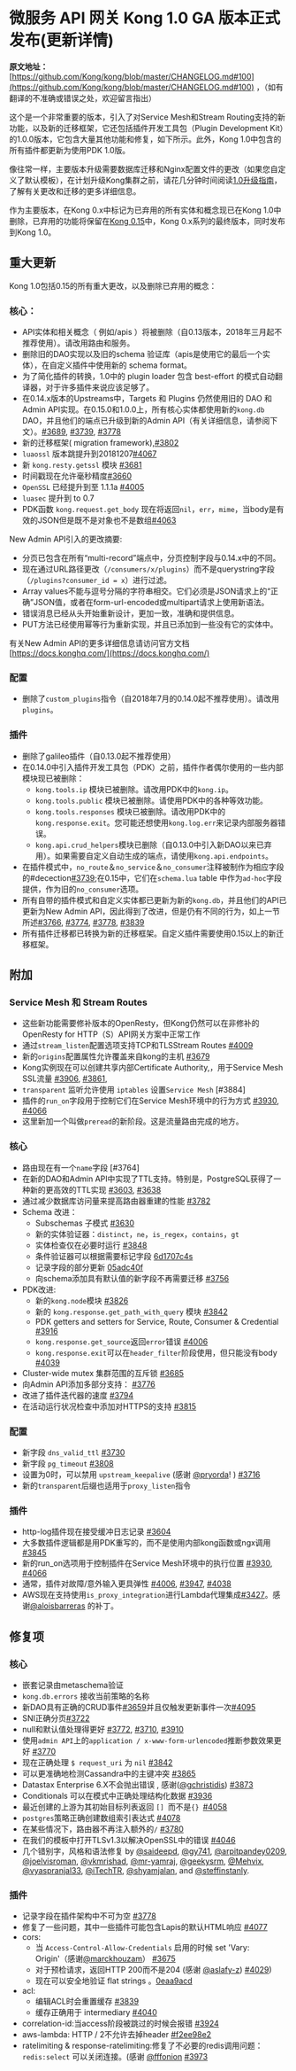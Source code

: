# 微服务 API 网关 Kong 1.0 GA 版本正式发布(更新详情)
**原文地址：**[https://github.com/Kong/kong/blob/master/CHANGELOG.md#100](https://github.com/Kong/kong/blob/master/CHANGELOG.md#100) ，（如有翻译的不准确或错误之处，欢迎留言指出）

这个是一个非常重要的版本，引入了对Service Mesh和Stream Routing支持的新功能，以及新的迁移框架，它还包括插件开发工具包（Plugin Development Kit）的1.0.0版本，它包含大量其他功能和修复，如下所示。此外，Kong 1.0中包含的所有插件都更新为使用PDK 1.0版。

像往常一样，主要版本升级需要数据库迁移和Nginx配置文件的更改（如果您自定义了默认模板），在计划升级Kong集群之前，请花几分钟时间阅读[1.0升级指南](https://github.com/Kong/kong/blob/master/UPGRADE.md)，了解有关更改和迁移的更多详细信息。

作为主要版本，在Kong 0.x中标记为已弃用的所有实体和概念现已在Kong 1.0中删除，已弃用的功能将保留在[Kong 0.15](https://github.com/Kong/kong/blob/master/CHANGELOG.md#0150)中，Kong 0.x系列的最终版本，同时发布到Kong 1.0。

## 重大更新

Kong 1.0包括0.15的所有重大更改，以及删除已弃用的概念：

### 核心：

- API实体和相关概念（ 例如/apis ）将被删除（自0.13版本，2018年三月起不推荐使用）。请改用路由和服务。
- 删除旧的DAO实现以及旧的schema 验证库（apis是使用它的最后一个实体），在自定义插件中使用新的 schema format。
- 为了简化插件的转换，1.0中的 plugin loader 包含 best-effort 的模式自动翻译器，对于许多插件来说应该足够了。
- 在0.14.x版本的Upstreams中，Targets 和 Plugins 仍然使用旧的 DAO 和Admin API实现。在0.15.0和1.0.0上，所有核心实体都使用新的`kong.db` DAO，并且他们的端点已升级到新的Admin API（有关详细信息，请参阅下文）。[#3689](https://github.com/Kong/kong/pull/3689), [#3739](https://github.com/Kong/kong/pull/3739), [#3778](https://github.com/Kong/kong/pull/3778)
- 新的迁移框架( migration framework),[#3802](https://github.com/Kong/kong/pull/3802)
- `luaossl` 版本跳提升到20181207[#4067](https://github.com/Kong/kong/pull/4067)
- 新 `kong.resty.getssl` 模块 [#3681](https://github.com/Kong/kong/pull/3681)
- 时间戳现在允许毫秒精度[#3660](https://github.com/Kong/kong/pull/3660)
- `OpenSSL` 已经提升到至 1.1.1a [#4005](https://github.com/Kong/kong/pull/4005)
- `luasec` 提升到 to 0.7
- PDK函数 `kong.request.get_body`  现在将返回`nil`，`err`，`mime`，当body是有效的JSON但是既不是对象也不是数组[#4063](https://github.com/Kong/kong/pull/4063)

New Admin API引入的更改摘要:

- 分页已包含在所有“multi-record”端点中，分页控制字段与0.14.x中的不同。
- 现在通过URL路径更改（`/consumers/x/plugins`）而不是querystring字段（`/plugins?consumer_id = x`）进行过滤。
- Array values不能与逗号分隔的字符串相交。它们必须是JSON请求上的“正确”JSON值，或者在form-url-encoded或multipart请求上使用新语法。
- 错误消息已经从头开始重新设计，更加一致，准确和提供信息。
- PUT方法已经使用幂等行为重新实现，并且已添加到一些没有它的实体中。

有关New Admin API的更多详细信息请访问官方文档[https://docs.konghq.com/](https://docs.konghq.com/)

### 配置

- 删除了`custom_plugins`指令（自2018年7月的0.14.0起不推荐使用）。请改用`plugins`。

### 插件

- 删除了galileo插件（自0.13.0起不推荐使用）
- 在0.14.0中引入插件开发工具包（PDK）之前，插件作者偶尔使用的一些内部模块现已被删除：
	- `kong.tools.ip` 模块已被删除。请改用PDK中的`kong.ip`。
	- `kong.tools.public` 模块已被删除。请使用PDK中的各种等效功能。
	- `kong.tools.responses` 模块已被删除。请改用PDK中的 `kong.response.exit`。您可能还想使用`kong.log.err`来记录内部服务器错误。
	- `kong.api.crud_helpers`模块已删除（自0.13.0中引入新DAO以来已弃用）。如果需要自定义自动生成的端点，请使用`kong.api.endpoints`。
- 在插件模式中，`no_route`＆`no_service`＆`no_consumer`注释被制作为相应字段的#decection[#3739](https://github.com/Kong/kong/pull/3739);在0.15中，它们在`schema.lua` table 中作为`ad-hoc`字段提供，作为旧的`no_consumer`选项。
- 所有自带的插件模式和自定义实体都已更新为新的`kong.db`，并且他们的API已更新为New Admin API，因此得到了改进，但是仍有不同的行为，如上一节所述[#3766](https://github.com/Kong/kong/pull/3766), [#3774](https://github.com/Kong/kong/pull/3774), [#3778](https://github.com/Kong/kong/pull/3778), [#3839](https://github.com/Kong/kong/pull/3839)
- 所有插件迁移都已转换为新的迁移框架。自定义插件需要使用0.15以上的新迁移框架。

## 附加

### Service Mesh 和 Stream Routes

- 这些新功能需要修补版本的OpenResty，但Kong仍然可以在非修补的OpenResty for HTTP（S）API网关方案中正常工作
- 通过`stream_listen`配置选项支持TCP和TLSStream Routes [#4009](https://github.com/Kong/kong/pull/4009)
- 新的`origins`配置属性允许覆盖来自kong的主机 [#3679](https://github.com/Kong/kong/pull/3679)
- Kong实例现在可以创建共享内部Certificate Authority,，用于Service Mesh SSL流量  [#3906](https://github.com/Kong/kong/pull/3906), [#3861](https://github.com/Kong/kong/pull/3861),
- `transparent` 监听允许使用 `iptables` 设置`Service Mesh` [#3884]
- 插件的`run_on`字段用于控制它们在Service Mesh环境中的行为方式 [#3930](https://github.com/Kong/kong/pull/3930), [#4066](https://github.com/Kong/kong/pull/4066)	
- 这里新加一个叫做`preread`的新阶段。这是流量路由完成的地方。

### 核心

- 路由现在有一个`name`字段 [#3764]
- 在新的DAO和Admin API中实现了TTL支持。特别是，PostgreSQL获得了一种新的更高效的TTL实现 [#3603](https://github.com/Kong/kong/pull/3603), [#3638](https://github.com/Kong/kong/pull/3638)
- 通过减少数据库访问量来提高路由器重建的性能 [#3782](https://github.com/Kong/kong/pull/3782)
- Schema 改进：
	- Subschemas 子模式 [#3630](https://github.com/Kong/kong/pull/3630)
	- 新的实体验证器：`distinct`，`ne`，`is_regex`，`contains`，`gt`
	- 实体检查仅在必要时运行 [#3848](https://github.com/Kong/kong/pull/3848)
	- 条件验证器可以根据需要标记字段 [6d1707c4s](https://github.com/Kong/kong/commit/6d1707c4)
	- 记录字段的部分更新 [05adc40f](https://github.com/Kong/kong/commit/05adc40f)
	- 向schema添加具有默认值的新字段不再需要迁移 [#3756](https://github.com/Kong/kong/pull/3756)
- PDK改进:
	- 新的`kong.node`模块 [#3826](https://github.com/Kong/kong/pulls/3826)
	- 新的 `kong.response.get_path_with_query` 模块 [#3842](https://github.com/Kong/kong/pull/3842)
	- PDK getters and setters for Service, Route, Consumer & Credential [#3916](https://github.com/Kong/kong/pull/3916)
	- `kong.response.get_source`返回`error`错误 [#4006](https://github.com/Kong/kong/pull/4006)
	- `kong.response.exit`可以在`header_filter`阶段使用，但只能没有body [#4039](https://github.com/Kong/kong/pull/4039)
- Cluster-wide mutex 集群范围的互斥锁  [#3685](https://github.com/Kong/kong/pull/3685)
- 向Admin API添加多部分支持： [#3776](https://github.com/Kong/kong/pull/3776)
- 改进了插件迭代器的速度 [#3794](https://github.com/Kong/kong/pull/3794)
- 在活动运行状况检查中添加对HTTPS的支持 [#3815](https://github.com/Kong/kong/pull/3815)

### 配置

- 新字段 `dns_valid_ttl` [#3730](https://github.com/Kong/kong/pull/3730)
- 新字段 `pg_timeout` [#3808](https://github.com/Kong/kong/pull/3808)
- 设置为0时，可以禁用 `upstream_keepalive` (感谢 [@pryorda](https://github.com/pryorda)! ) [#3716](https://github.com/Kong/kong/pull/3716)
- 新的`transparent`后缀也适用于`proxy_listen`指令

### 插件

- http-log插件现在接受缓冲日志记录 [#3604](https://github.com/Kong/kong/pull/3604)
- 大多数插件逻辑都是用PDK重写的，而不是使用内部kong函数或ngx调用 [#3845](https://github.com/Kong/kong/pull/3845)
- 新的run_on选项用于控制插件在Service Mesh环境中的执行位置 [#3930](https://github.com/Kong/kong/pull/3930), [#4066](https://github.com/Kong/kong/pull/4066)
- 通常，插件对故障/意外输入更具弹性  [#4006](https://github.com/Kong/kong/pull/4006), [#3947](https://github.com/Kong/kong/pull/3947), [#4038](https://github.com/Kong/kong/pull/4038)
- AWS现在支持使用`is_proxy_integration`进行Lambda代理集成[#3427](https://github.com/Kong/kong/pull/3427/)。感谢[@aloisbarreras](https://github.com/aloisbarreras) 的补丁。

## 修复项

### 核心

- 嵌套记录由metaschema验证
- `kong.db.errors` 接收当前策略的名称
- 新DAO具有正确的CRUD事件[#3659](https://github.com/Kong/kong/pull/3659)并且仅触发更新事件一次[#4095](https://github.com/Kong/kong/pull/4095)
- SNI正确分页[#3722](https://github.com/Kong/kong/pull/3722)
- null和默认值处理得更好 [#3772](https://github.com/Kong/kong/pull/3772), [#3710](https://github.com/Kong/kong/pull/3710), [#3910](https://github.com/Kong/kong/pull/3910)
- 使用`admin API`上的`application / x-www-form-urlencoded`推断参数效果更好 [#3770](https://github.com/Kong/kong/pull/3770)
- 现在正确处理 `$ request_uri` 为 `nil` [#3842](https://github.com/Kong/kong/pull/3842)
- 可以更准确地检测Cassandra中的主键冲突 [#3865](https://github.com/Kong/kong/pull/3865)
- Datastax Enterprise 6.X不会抛出错误 , 感谢([@gchristidis](https://github.com/gchristidis)) [#3873](https://github.com/Kong/kong/pull/3873)
- Conditionals 可以在模式中正确处理结构化数据 [#3936](https://github.com/Kong/kong/pull/3936)
- 最近创建的上游为其初始目标列表返回 `[] `而不是`{} `[#4058](https://github.com/Kong/kong/pull/4058)
- `postgres`策略正确创建数组索引表达式 [#4078](https://github.com/Kong/kong/pull/4078)
- 在某些情况下，路由器不再注入额外的`/` [#3780](https://github.com/kong/kong/pull/3780)
- 在我们的模板中打开TLSv1.3以解决OpenSSL中的错误 [#4046](https://github.com/Kong/kong/pull/4046)
- 几个错别字，风格和语法修复 by [@saideepd](https://github.com/saideepd), [@gy741](https://github.com/gy741), [@arpitpandey0209](https://github.com/arpitpandey0209), [@joelvisroman](https://github.com/joealvisroman), [@vkmrishad](https://github.com/vkmrishad), [@mr-yamraj](https://github.com/mr-yamraj), [@geekysrm](https://github.com/geekysrm), [@Mehvix](https://github.com/Mehvix), [@vyaspranjal33](https://github.com/vyaspranjal33), [@iTechTR](https://github.com/iTechTR), [@shyamjalan](https://github.com/shyamjalan), and [@steffinstanly](https://github.com/@steffinstanly).

### 插件

- 记录字段在插件架构中不可为空 [#3778](https://github.com/Kong/kong/pulls/3778)
- 修复了一些问题，其中一些插件可能包含Lapis的默认HTML响应 [#4077](https://github.com/Kong/kong/pull/4077)
- cors:
	- 当 `Access-Control-Allow-Credentials` 启用的时候 set 'Vary: Origin'（感谢[@marckhouzam](https://github.com/marckhouzam)） [#3675](https://github.com/Kong/kong/pull/3765)
	- 对于预检请求，返回HTTP 200而不是204 (感谢 [@aslafy-z](https://github.com/aslafy-z)) [#4029](https://github.com/Kong/kong/pull/4029))
	- 现在可以安全地验证 flat strings 。[0eaa9acd](https://github.com/Kong/kong/commit/0eaa9acd)
- acl:
	- 编辑ACL时会重置缓存 [#3839](https://github.com/Kong/kong/pull/3839)
	- 缓存正确用于 intermediary  [#4040](https://github.com/Kong/kong/pull/4040)
- correlation-id:当access阶段被跳过的时候会报错 [#3924](https://github.com/Kong/kong/issues/3924)
- aws-lambda: HTTP / 2不允许去掉header [ #f2ee98e2](https://github.com/Kong/kong/commit/f2ee98e2)
- ratelimiting & response-ratelimiting:修复了不必要的redis调用问题：`redis:select` 可以关闭连接。(感谢 [@fffonion](https://github.com/fffonion) [#3973](https://github.com/Kong/kong/pull/3973)


















